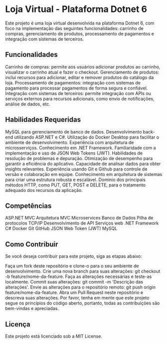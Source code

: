 # Loja Virtual - Plataforma Dotnet 6
Este projeto é uma loja virtual desenvolvida na plataforma Dotnet 6, com foco na implementação das seguintes funcionalidades: carrinho de compras, gerenciamento de produtos, processamento de pagamentos e integração com sistemas de terceiros.

## Funcionalidades
Carrinho de compras: permite aos usuários adicionar produtos ao carrinho, visualizar o carrinho atual e fazer o checkout.
Gerenciamento de produtos: inclui recursos para adicionar, editar e remover produtos do catálogo da loja.
Processamento de pagamentos: integração com sistemas de pagamento para processar pagamentos de forma segura e confiável.
Integração com sistemas de terceiros: permite integração com APIs ou serviços externos para recursos adicionais, como envio de notificações, análise de dados, etc.
## Habilidades Requeridas
MySQL para gerenciamento de banco de dados.
Desenvolvimento back-end utilizando ASP.NET e C#.
Utilização do Docker Desktop para facilitar o ambiente de desenvolvimento.
Experiência com arquitetura de microsserviços.
Conhecimento em .NET Framework.
Familiaridade com a implementação e uso de JSON Web Tokens (JWT).
Habilidades de resolução de problemas e depuração.
Otimização de desempenho para garantir a eficiência do aplicativo.
Capacidade de analisar dados para obter insights relevantes.
Experiência usando Git e Github para controle de versão e colaboração em equipe.
Conhecimento em arquitetura de sistemas para criar uma estrutura robusta e escalável.
Domínio dos principais métodos HTTP, como PUT, GET, POST e DELETE, para o tratamento adequado dos recursos da aplicação.
## Competências
ASP.NET MVC
Arquitetura MVC
Microservices
Banco de Dados
Pilha de protocolos TCP/IP
Desenvolvimento de API
Serviços web
.NET Framework
C#
Docker
Git
GitHub
JSON Web Token (JWT)
MySQL
## Como Contribuir
Se você deseja contribuir para este projeto, siga as etapas abaixo:

Faça um fork deste repositório e clone-o para o seu ambiente de desenvolvimento.
Crie uma nova branch para suas alterações: git checkout -b feature/nome-da-feature.
Faça as alterações necessárias e teste-as localmente.
Commit suas alterações: git commit -m 'Descrição das alterações'.
Envie as alterações para o repositório remoto: git push origin feature/nome-da-feature.
Abra um Pull Request neste repositório e descreva suas alterações.
Por favor, tenha em mente que este projeto segue os princípios do código aberto, portanto, todas as contribuições são bem-vindas e apreciadas.

## Licença

Este projeto está licenciado sob a MIT License.

